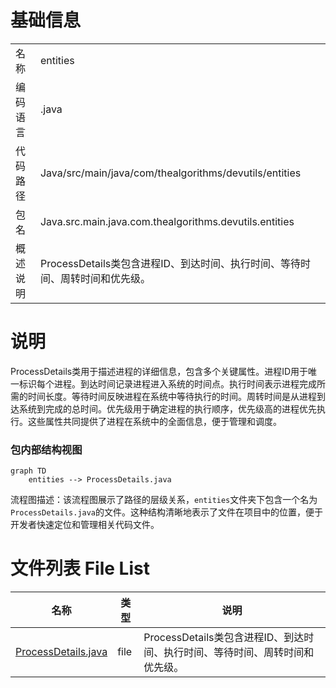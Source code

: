 # 基础信息

|      |      |
|------|------|
| 名称 | entities |
| 编码语言 | .java |
| 代码路径 | Java/src/main/java/com/thealgorithms/devutils/entities |
| 包名 | Java.src.main.java.com.thealgorithms.devutils.entities |
| 概述说明 | ProcessDetails类包含进程ID、到达时间、执行时间、等待时间、周转时间和优先级。 |

# 说明

ProcessDetails类用于描述进程的详细信息，包含多个关键属性。进程ID用于唯一标识每个进程。到达时间记录进程进入系统的时间点。执行时间表示进程完成所需的时间长度。等待时间反映进程在系统中等待执行的时间。周转时间是从进程到达系统到完成的总时间。优先级用于确定进程的执行顺序，优先级高的进程优先执行。这些属性共同提供了进程在系统中的全面信息，便于管理和调度。


### 包内部结构视图

```mermaid
graph TD
    entities --> ProcessDetails.java
```

流程图描述：该流程图展示了路径的层级关系，`entities`文件夹下包含一个名为`ProcessDetails.java`的文件。这种结构清晰地表示了文件在项目中的位置，便于开发者快速定位和管理相关代码文件。

# 文件列表 File List

| 名称   | 类型  | 说明 |
|-------|------|-------------|
| [ProcessDetails.java](ProcessDetails.md) | file | ProcessDetails类包含进程ID、到达时间、执行时间、等待时间、周转时间和优先级。 |


